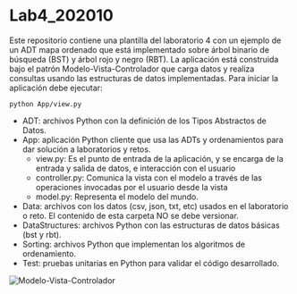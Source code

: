 # Lab4_202010

Este repositorio contiene una plantilla del laboratorio 4 con un ejemplo de un ADT mapa ordenado que está implementado sobre árbol binario de búsqueda (BST) y árbol rojo y negro (RBT). La aplicación está construida bajo el patrón Modelo-Vista-Controlador que carga datos y realiza consultas usando las estructuras de datos implementadas. Para iniciar la aplicación debe ejecutar: 
```
python App/view.py
```
*	ADT: archivos Python con la definición de los Tipos Abstractos de Datos.
*	App: aplicación Python cliente que usa las ADTs y ordenamientos para dar solución a laboratorios y retos.
    * view.py: Es el punto de entrada de la aplicación, y se encarga de la entrada y salida de datos, e interacción con el usuario
    * controller.py: Comunica la vista con el modelo a través de las operaciones invocadas por el usuario desde la vista
    * model.py: Representa el modelo del mundo.
*	Data: archivos con los datos (csv, json, txt, etc) usados en el laboratorio o reto. El contenido de esta carpeta NO se debe versionar.
*	DataStructures: archivos Python con las estructuras de datos básicas (bst y rbt).
*	Sorting: archivos Python que implementan los algoritmos de ordenamiento.
*	Test: pruebas unitarias en Python para validar el código desarrollado.

![Modelo-Vista-Controlador](http://sistemasproyectos.uniandes.edu.co/iniciativas/architlab/wp-content/uploads/sites/7/2020/02/MVC.png)
